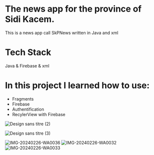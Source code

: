 <h1>The news app for the province of Sidi Kacem.
</h1>
<p>This is a news app call SkPNews written in Java and xml</p>
<h1>Tech Stack</h1>
Java & Firebase & xml 

<h1>In this project I learned how to use:</h1>
<ul>
  <li>Fragments</li>
  <li>Firebase</li>
  <li>Authentification</li>
  <li>RecylerView with Firebase</li>
</ul>

![Design sans titre (2)](https://github.com/AyoubElho/Talky-ChatApp/assets/161326721/6ecf1df9-27f2-492a-b392-cfcd3c4dfd06)

![Design sans titre (3)](https://github.com/AyoubElho/Talky-ChatApp/assets/161326721/a35f29c3-e332-4a9c-92ca-e5d989e0811e)



![IMG-20240226-WA0036](https://github.com/AyoubElho/Talky-ChatApp/assets/161326721/cf11fdcb-a81d-41d7-90be-4dc2c9ea63be)
![IMG-20240226-WA0032](https://github.com/AyoubElho/Talky-ChatApp/assets/161326721/eb8578f4-372d-49eb-ae69-6f1e4a8fca9a)
![IMG-20240226-WA0033](https://github.com/AyoubElho/Talky-ChatApp/assets/161326721/5c9ac283-6b07-4ed7-824d-2f8b40b7021e)
